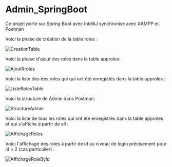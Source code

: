 # Admin_SpringBoot
Ce projet porte sur Spring Boot avec IntelliJ synchronisé avec XAMPP et Postman 

Voici la phase de création de la table roles :

![CreationTable](https://user-images.githubusercontent.com/120748789/219976896-ef0e5558-6fee-4641-8aef-f9b5af9daa9e.jpg)

Voici la phase d'ajout des roles dans la table approles:

![AjoutRroles](https://user-images.githubusercontent.com/120748789/219977333-9b9357a7-38af-4afc-935a-811f76ea0df4.jpg)

Voici la liste des des roles qui qui ont été enregistés dans la table approles :

![ListeRolesTable](https://user-images.githubusercontent.com/120748789/219977244-c5401ea1-60fc-4742-b2a4-79d11f16dd92.jpg)

Voici la structure de Admin dans Postman:

![StructureAdmin](https://user-images.githubusercontent.com/120748789/219977409-00ace9e7-1fdc-4c2d-bdcb-52caf217e62e.jpg)

Voici la liste de tous les roles qui ont été enregistrés dans la table approles et qui s'affiche à partir de all : 

![AffichageRoles](https://user-images.githubusercontent.com/120748789/219977469-36c1b13b-0f48-4cf7-a621-b3c13243999a.jpg)

Voici l'affichage des roles à partir de id au niveau de login précisement pour id = 2 (cas particulier) : 

![AffichageRoleById](https://user-images.githubusercontent.com/120748789/219977514-e1747087-4c5c-4484-964e-e7af537969d7.jpg)
